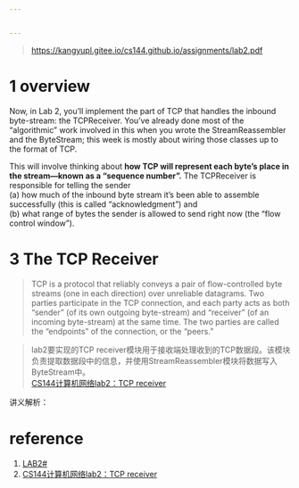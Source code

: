 ```yaml
---


---
```


<blockquote>
<p><a href="https://kangyupl.gitee.io/cs144.github.io/assignments/lab2.pdf">https://kangyupl.gitee.io/cs144.github.io/assignments/lab2.pdf</a></p>
</blockquote>
<h1 id="overview">1 overview</h1>
<p>Now, in Lab 2, you’ll implement the part of TCP that handles the inbound byte-stream: the TCPReceiver. You’ve already done most of the “algorithmic” work involved in this when you wrote the StreamReassembler and the ByteStream; this week is mostly about wiring those classes up to the format of TCP.</p>
<p>This will involve thinking about <strong>how TCP will represent each byte’s place in the stream—known as a “sequence number”.</strong> The TCPReceiver is responsible for telling the sender<br>
(a) how much of the inbound byte stream it’s been able to assemble successfully (this is called “acknowledgment”) and<br>
(b) what range of bytes the sender is allowed to send right now (the “flow control window”).</p>
<h1 id="the-tcp-receiver">3  The TCP Receiver</h1>
<blockquote>
<p>TCP is a protocol that reliably conveys a pair of flow-controlled byte streams (one in each direction) over unreliable datagrams. Two parties participate in the TCP connection, and each party acts as both “sender” (of its own outgoing byte-stream) and “receiver” (of an incoming byte-stream) at the same time. The two parties are called the “endpoints” of the connection, or the “peers.”</p>
</blockquote>
<blockquote>
<p>lab2要实现的TCP receiver模块用于接收端处理收到的TCP数据段。该模块负责提取数据段中的信息，并使用StreamReassembler模块将数据写入ByteStream中。<br>
<a href="https://zhuanlan.zhihu.com/p/265156728">CS144计算机网络lab2：TCP receiver</a></p>
</blockquote>
<p>讲义解析：</p>
<h1 id="reference">reference</h1>
<ol>
<li><a href="https://www.cnblogs.com/kangyupl/p/stanford_cs144_labs.html#2825868232">LAB2#</a></li>
<li><a href="https://zhuanlan.zhihu.com/p/265156728">CS144计算机网络lab2：TCP receiver</a></li>
</ol>

